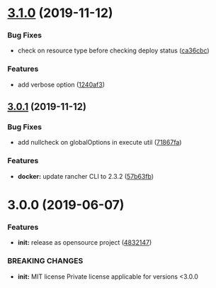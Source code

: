 # [3.1.0](https://github.com/exalif/cli/compare/3.0.1...3.1.0) (2019-11-12)


### Bug Fixes

* check on resource type before checking deploy status ([ca36cbc](https://github.com/exalif/cli/commit/ca36cbce065dc6bf63c87e6ee79bf91920c691c7))


### Features

* add verbose option ([1240af3](https://github.com/exalif/cli/commit/1240af3a8b26eaa1ea4defa2a8aef5ae6ba26e2a))



## [3.0.1](https://github.com/exalif/cli/compare/3.0.0...3.0.1) (2019-11-12)


### Bug Fixes

* add nullcheck on globalOptions in execute util ([71867fa](https://github.com/exalif/cli/commit/71867fa4e09d32f47f399551d976aac426cf64d1))


### Features

* **docker:** update rancher CLI to 2.3.2 ([57b63fb](https://github.com/exalif/cli/commit/57b63fbc0a38d2a88e70ef0eb9c9046521a4ce86))



# 3.0.0 (2019-06-07)


### Features

* **init:** release as opensource project ([4832147](https://github.com/exalif/cli/commit/4832147))


### BREAKING CHANGES

* **init:** MIT license Private license applicable for versions <3.0.0



